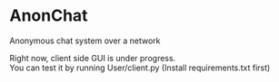 # AnonChat
Anonymous chat system over a network 

Right now, client side GUI is under progress.   
You can test it by running User/client.py  (Install requirements.txt first)
